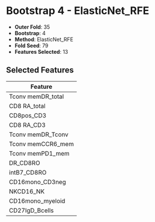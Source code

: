 # Bootstrap 4 - ElasticNet_RFE

- **Outer Fold**: 35
- **Bootstrap**: 4
- **Method**: ElasticNet_RFE
- **Fold Seed**: 79
- **Features Selected**: 13

## Selected Features

| Feature |
|---------|
| Tconv memDR_total |
| CD8 RA_total |
| CD8pos_CD3 |
| CD8 RA_CD3 |
| Tconv memDR_Tconv |
| Tconv memCCR6_mem |
| Tconv memPD1_mem |
| DR_CD8RO |
| intB7_CD8RO |
| CD16mono_CD3neg |
| NKCD16_NK |
| CD16mono_myeloid |
| CD27IgD_Bcells |
